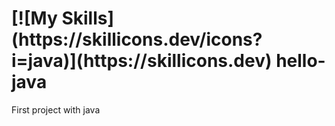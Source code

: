 <h1>  [![My Skills](https://skillicons.dev/icons?i=java)](https://skillicons.dev)  hello-java </h1>

First project with java
